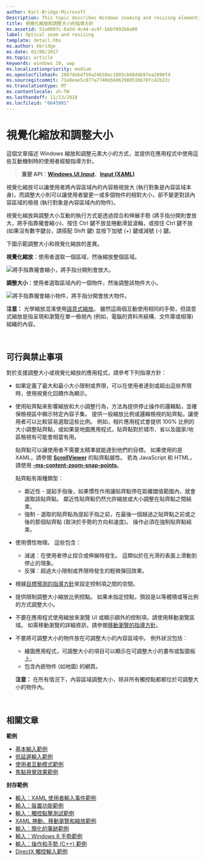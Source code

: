 ```yaml
---
author: Karl-Bridge-Microsoft
Description: This topic describes Windows zooming and resizing elements and provides user experience guidelines for using these interaction mechanisms in your apps.
title: 視覺化縮放和調整大小的指導方針
ms.assetid: 51a0007c-8a5d-4c44-ac9f-bbbf092b8a00
label: Optical zoom and resizing
template: detail.hbs
ms.author: kbridge
ms.date: 02/08/2017
ms.topic: article
keywords: windows 10, uwp
ms.localizationpriority: medium
ms.openlocfilehash: 2087debd758a24b50ac1885cb68d4b97ea2898fd
ms.sourcegitcommit: 71e8eae5c077a7740e5606298951bb78fc42b22c
ms.translationtype: MT
ms.contentlocale: zh-TW
ms.lasthandoff: 11/13/2018
ms.locfileid: "6645901"
---
```

# <a name="optical-zoom-and-resizing"></a>視覺化縮放和調整大小



這個文章描述 Windows 縮放和調整元素大小的方式，並提供在應用程式中使用這些互動機制時的使用者經驗指導方針。

> **重要 API**：[**Windows.UI.Input**](https://msdn.microsoft.com/library/windows/apps/br242084)、[**Input (XAML)**](https://msdn.microsoft.com/library/windows/apps/br227994)

視覺化縮放可以讓使用者將內容區域內的內容檢視放大 (執行對象是內容區域本身)，而調整大小則可以讓使用者變更一或多個物件的相對大小，卻不變更對該內容區域的檢視 (執行對象是內容區域內的物件)。

視覺化縮放與調整大小互動的執行方式是透過捏合和伸展手勢 (將手指分開則會放大，將手指靠攏會縮小)、按住 Ctrl 鍵不放並捲動滑鼠滾輪，或按住 Ctrl 鍵不放 (如果沒有數字鍵台，請搭配 Shift 鍵) 並按下加號 (+) 鍵或減號 (-) 鍵。

下圖示範調整大小和視覺化縮放的差異。

**視覺化縮放**：使用者選取一個區域，然後縮放整個區域。

![將手指靠攏會縮小，將手指分開則會放大。](images/areazoom.png)

**調整大小**：使用者選取區域內的一個物件，然後調整該物件大小。

![將手指靠攏會縮小物件，將手指分開會放大物件。](images/objectresize.png)

**注意：** 光學縮放混淆使用[語意式縮放](../controls-and-patterns/semantic-zoom.md)。 雖然這兩個互動使用相同的手勢，但語意式縮放是指呈現和瀏覽在單一檢視內 (例如，電腦的資料夾結構、文件庫或相簿) 組織的內容。

 

## <a name="dos-and-donts"></a>可行與禁止事項


對於支援調整大小或視覺化縮放的應用程式，請參考下列指導方針：

-   如果定義了最大和最小大小限制或界限，可以在使用者達到或超出這些界限時，使用視覺化回饋作為顯示。
-   使用貼齊點來影響縮放和大小調整行為，方法為提供停止操作的邏輯點，並確保檢視區中顯示特定內容子集。 提供一般縮放比例或邏輯檢視的貼齊點，讓使用者可以比較容易選取這些比例。 例如，相片應用程式會提供 100% 比例的大小調整貼齊點，或如果是地圖應用程式，貼齊點對於城市、省以及國家/地區檢視有可能會相當有用。

    貼齊點可以讓使用者不需要太精準就能達到他們的目標。 如果使用的是 XAML，請參閱 [**ScrollViewer**](https://msdn.microsoft.com/library/windows/apps/br209527) 的貼齊點屬性。 若為 JavaScript 和 HTML，請使用 [**-ms-content-zoom-snap-points**](https://msdn.microsoft.com/library/hh771895)。

    貼齊點有兩種類型：

    -   鄰近性 - 提起手指後，如果慣性作用讓貼齊點停在距離閾值範圍內，就會選取該貼齊點。 鄰近性貼齊點仍然允許縮放或大小調整在貼齊點之間結束。
    -   強制 - 選取的貼齊點為提起手指之前，在最後一個越過之貼齊點之前或之後的那個貼齊點 (取決於手勢的方向和速度)。 操作必須在強制貼齊點結束。
-   使用慣性物理。 這些包含：
    -   減速：在使用者停止捏合或伸展時發生。 這類似於在光滑的表面上滑動到停止的現象。
    -   反彈：超過大小限制或界限時發生的輕微彈回效果。
-   根據[目標預測的指導方針](guidelines-for-targeting.md)來設定控制項之間的空間。
-   提供限制調整大小縮放比例控點。 如果未指定控點，預設是以等體積或等比例的方式調整大小。
-   不要在應用程式使用縮放來瀏覽 UI 或顯示額外的控制項，請使用移動瀏覽區域。 如需移動瀏覽的詳細資訊，請參閱[移動瀏覽的指導方針](guidelines-for-panning.md)。
-   不要將可調整大小的物件放在可調整大小的內容區域中。 例外狀況包括：
    -   繪圖應用程式，可調整大小的項目可以顯示在可調整大小的畫布或製圖板上。
    -   包含內嵌物件 (如地圖) 的網頁。

    **注意：** 在所有情況下，內容區域調整大小，除非所有觸控點都都位於可調整大小的物件內。

     

## <a name="related-articles"></a>相關文章


**範例**
* [基本輸入範例](https://go.microsoft.com/fwlink/p/?LinkID=620302)
* [低延遲輸入範例](https://go.microsoft.com/fwlink/p/?LinkID=620304)
* [使用者互動模式範例](https://go.microsoft.com/fwlink/p/?LinkID=619894)
* [焦點視覺效果範例](https://go.microsoft.com/fwlink/p/?LinkID=619895)

**封存範例**
* [輸入：XAML 使用者輸入事件範例](https://go.microsoft.com/fwlink/p/?linkid=226855)
* [輸入：裝置功能範例](https://go.microsoft.com/fwlink/p/?linkid=231530)
* [輸入：觸控點擊測試範例](https://go.microsoft.com/fwlink/p/?linkid=231590)
* [XAML 捲動、移動瀏覽和縮放範例](https://go.microsoft.com/fwlink/p/?linkid=251717)
* [輸入：簡化的筆跡範例](https://go.microsoft.com/fwlink/p/?linkid=246570)
* [輸入：Windows 8 手勢範例](https://go.microsoft.com/fwlink/p/?LinkId=264995)
* [輸入：操作和手勢 (C++) 範例](https://go.microsoft.com/fwlink/p/?linkid=231605)
* [DirectX 觸控輸入範例](https://go.microsoft.com/fwlink/p/?LinkID=231627)
 

 




